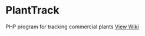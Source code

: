 # PlantTrack
PHP program for tracking commercial plants
[View Wiki](https://github.com/arcane1026/PlantTrack/wiki)
